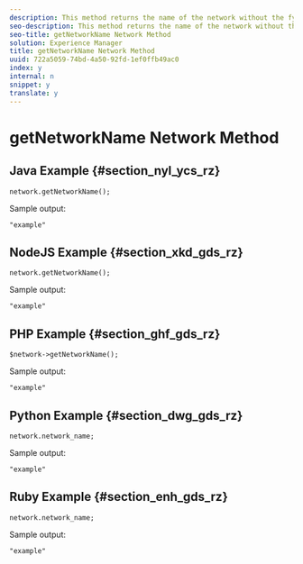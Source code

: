 ```yaml
---
description: This method returns the name of the network without the fyre.co.
seo-description: This method returns the name of the network without the fyre.co.
seo-title: getNetworkName Network Method
solution: Experience Manager
title: getNetworkName Network Method
uuid: 722a5059-74bd-4a50-92fd-1ef0ffb49ac0
index: y
internal: n
snippet: y
translate: y
---
```


# getNetworkName Network Method


## Java Example {#section_nyl_ycs_rz}


```
network.getNetworkName();
```
Sample output: 

```
"example" 

```

## NodeJS Example {#section_xkd_gds_rz}


```
network.getNetworkName();
```
Sample output: 

```
"example" 

```

## PHP Example {#section_ghf_gds_rz}


```
$network->getNetworkName(); 

```
Sample output: 

```
"example" 

```

## Python Example {#section_dwg_gds_rz}


```
network.network_name; 

```
Sample output: 

```
"example" 

```

## Ruby Example {#section_enh_gds_rz}


```
network.network_name; 

```
Sample output: 

```
"example" 

```
